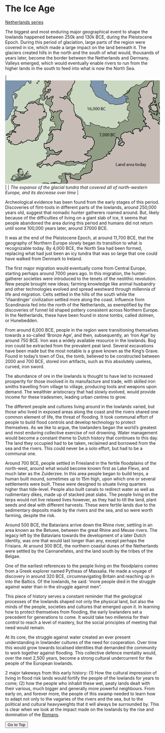 # The Ice Age

[Netherlands series](nl)

The biggest and most enduring major geographical event to shape the lowlands happened between 250k and 130k BCE, during the Pleistocene Epoch. During this period of glaciation, large parts of the region were covered in ice, which made a large impact on the land beneath it. The glaciers created hills in the north and the south of what would, thousands of years later, become the border between the Netherlands and Germany. Valleys emerged, which would eventually enable rivers to run from the higher lands in the south to feed into what is now the North Sea.

| ![map](images/Pleistocenemapbenelux.png) |
| *The expanse of the glacial tundra that covered all of north-western Europe, and its decrease over time* |

Archeological evidence has been found from the early stages of this period. Discoveries of flint-tools in different parts of the lowlands, around 250,000 years old, suggest that nomadic hunter gatherers roamed around. But, likely because of the difficulties of living on a giant slab of ice, it seems that people abandoned the area during this period and humans did not return until some 100,000 years later, around 37000 BCE.

It was at the end of the Pleistocene Epoch, at around 11,700 BCE, that the geography of Northern Europe slowly began its transition to what is recognizable today. By 4,000 BCE, the North Sea had been formed, replacing what had just been an icy tundra that was so large that one could have walked from Denmark to Ireland.

The first major migration would eventually come from Central Europe, starting perhaps around 7000 years ago. In this migration, the hunter-gatherer societies were introduced to the tenets of the neolithic revolution. New people brought new ideas; farming knowledge like animal husbandry and other technologies evolved and spread westward through millennia of life and migration. Celts settled in the hills of the south while the ‘Vlaardinger’ civilization settled more along the coast. Influence from Scandinavia fed into the north of the Netherlands, as exemplified by the discoveries of funnel lid shaped pottery consistent across Northern Europe. In the Netherlands, these have been found in stone tombs, called dolmen, or Hunebedden.

From around 6,000 BCE, people in the region were transitioning themselves towards a so-called ‘Bronze Age’, and then, subsequently, an ‘Iron Age’ by around 750 BCE. Iron was a widely available resource in the lowlands. Bog iron could be extracted from the prevalent peat land. Several excavations have been made but the most notable is a grave known as the King’s Grave. Found in today’s town of Oss, the tomb, believed to be constructed between 2000 and 700 BCE, stored iron artifacts, such as this absolutely useless, curved, iron sword.

The abundance of ore in the lowlands is thought to have led to increased prosperity for those involved in its manufacture and trade, with skilled iron smiths travelling from village to village, producing tools and weapons upon demand. The wealthier aristocracy that had slowly evolved, would provide income for these tradesmen, leading urban centres to grow.

The different people and cultures living around in the lowlands varied, but those who lived in exposed areas along the coast and the rivers shared one common element of life, the threat of flooding. It took communal effort of people to build flood controls and develop technology to protect themselves. As we like to argue, the lowlanders began the world’s greatest and most enduring collective exercise of not drowning. Water management would become a constant theme to Dutch history that continues to this day. The land they occupied had to be taken, reclaimed and borrowed from the sea and the rivers. This could never be a solo effort, but had to be a communal one.

Around 700 BCE, people settled in Friesland in the fertile floodplains of the north-west, around what would become known first as Lake Flevo, and much later as the Zuiderzee. In this area people began to build terps, a human built mound, sometimes up to 15m high, upon which one or several settlements were built. These were designed to situate living quarters higher than tide-level. People also built canals to redirect water as well as rudimentary dikes, made up of stacked peat slabs. The people living on the terps would not live relaxed lives however, as they had to till the land, plant seeds and deal with different harvests. These were fertile lands due to the sedimentary deposits made by the rivers and the sea, and so were worth farming, despite the risk.

Around 500 BCE, the Batavians arrive down the Rhine river, settling in an area known as the Betuwe, between the great Rhine and Meuse rivers. The legacy left by the Batavians towards the development of a later Dutch identity, was one that would last longer than any, except perhaps the Frisians. At around 300 BCE, the northern coastal dunes of the Netherlands were settled by the Cannanefates, and the land south by the tribes of the Belgae.

One of the earliest references to the people living on the floodplains comes from a Greek explorer named Pytheas of Massalia. He made a voyage of discovery in around 320 BCE, circumnavigating Britain and reaching up in into the Baltics. Of the lowlands, he said: ‘more people died in the struggle against water than in the struggle against men”.

This piece of history serves a constant reminder that the geological processes of the lowlands shaped not only the physical land, but also the minds of the people, societies and cultures that emerged upon it. In learning how to protect themselves from flooding, the early lowlanders set a precedent for generations to come. It would take two millennia for their control to reach a level of mastery, but the social principles of meeting that need would remain.

At its core, the struggle against water created an ever present understanding in lowlander cultures of the need for cooperation. Over time this would grow towards localised identities that demanded the community to work together against flooding. This collective defence mentality would, over the next 2,500 years, become a strong cultural undercurrent for the people of the European lowlands.

2 major takeways from this early history:
(1) How the cultural impression of living in flood risk lands would fortify the people of the lowlands for years to come;
(2) how the people who inhabit these wet, peaty lands dealt with their various, much bigger and generally more powerful neighbours. From early on, and forever more, the people of this swamp needed to learn how to adapt not only to the vagaries of the rivers and the sea, but to the political and cultural heavyweights that it will always be surrounded by. This is clear when we look at the impact made on the lowlands by the rise and domination of the [Romans](../Romans).

<button onclick="window.scrollTo(0, 0);">Go to Top</button>
